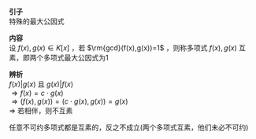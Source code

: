 **引子**  
特殊的最大公因式  
  
**内容**  
设 $f(x),g(x)\in K[x]$ ，若 $\rm{gcd}(f(x),g(x))=1$ ，则称多项式 $f(x),g(x)$ 互素，即两个多项式最大公因式为1  
  
**辨析**  
 $f(x)|g(x)$ 且 $g(x)|f(x)$   
 $\Rightarrow f(x)=c\cdot g(x)$   
 $\Rightarrow (f(x),g(x))=(c\cdot g(x),g(x))=g(x)$   
 $\Rightarrow$ 若相伴，则不互素  
  
任意不可约多项式都是互素的，反之不成立(两个多项式互素，他们未必不可约)  
